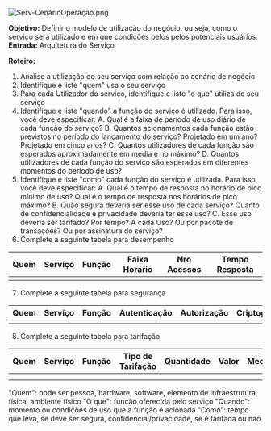 ![Serv-CenárioOperação.png](/.attachments/Serv-CenárioOperação-81c07ffe-6a0d-43ed-a67a-0db7b7394613.png)

**Objetivo:** Definir o modelo de utilização do negócio, ou seja, como o serviço será utilizado e em que condições pelos pelos potenciais usuários.
**Entrada:** Arquitetura do Serviço

**Roteiro:**
1. Analise a utilização do seu serviço com relação ao cenário de negócio
2. Identifique e liste "quem" usa o seu serviço 
3. Para cada Utilizador do serviço, identifique e liste "o que" utiliza do seu serviço
4. Identifique e liste "quando" a função do serviço é utilizado. Para isso, você deve especificar: 
A. Qual é a faixa de período de uso diário de cada função do serviço? 
B. Quantos acionamentos cada função estão previstos no período do lançamento do serviço? Projetado em um ano? Projetado em cinco anos?
C. Quantos utilizadores de cada função são esperados aproximadamente em média e no máximo?
D. Quantos utilizadores de cada função do serviço são esperados em diferentes momentos do período de uso?
5. Identifique e liste "como" cada função do serviço é utilizada. Para isso, você deve especificar:
A. Qual é o tempo de resposta no horário de pico mínimo de uso? Qual é o tempo de resposta nos horários de pico máximo?
B. Quão segura deveria ser esse uso de cada serviço? Quanto de confidencialidade e privacidade deveria ter esse uso?
C. Esse uso deveria ser tarifado? Por tempo? A cada Uso? Ou por pacote de transações? Ou por assinatura do serviço?
6. Complete a seguinte tabela para desempenho

|Quem | Serviço |Função  | Faixa Horário |Nro Acessos  | Tempo Resposta |
|--|--|--|--|--|--|
|  |  |  |  |  |  | 


7. Complete a seguinte tabela para segurança


|Quem|Serviço  |Função  |Autenticação  | Autorização | Criptografia | Mecanismo  |  
|--|--|--|--|--|--|--|
|  |  |  |  |  |  |  | 


8. Complete a seguinte tabela para tarifação


|Quem|Serviço  |Função  |Tipo de Tarifação  | Quantidade |Valor  | Mecanismo |
|--|--|--|--|--|--|--|
|  |  |  |  |  |  |  |
|  |  |  |  |  |  |  |


"Quem": pode ser pessoa, hardware, software, elemento de infraestrutura física, ambiente físico
"O que": função  oferecida pelo serviço
"Quando": momento ou condições de uso que a função é acionada
"Como": tempo que leva, se deve ser segura, confidencial/privacidade, se é tarifada ou não

